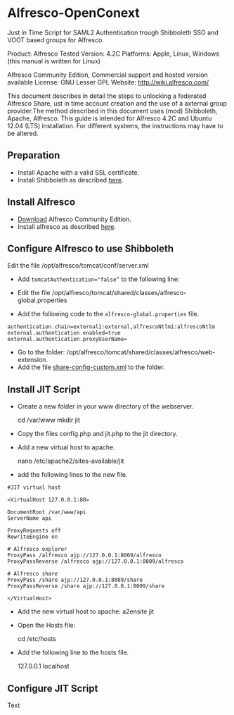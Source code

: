 Alfresco-OpenConext
================================

Just in Time Script for SAML2 Authentication trough Shibboleth SSO and VOOT based groups for Alfresco.

Product:		Alfresco 
Tested Version: 4.2C 
Platforms:		Apple, Linux, Windows (this manual is written for Linux)

Alfresco Community Edition, Commercial support and hosted version available 
License: GNU Lesser GPL 
Website: http://wiki.alfresco.com/

This document describes in detail the steps to unlocking a federated Alfresco Share, ust in time account creation and the use of a axternal group provider.The method described in this document uses (mod) Shibboleth, Apache, Alfresco. This guide is intended for Alfresco 4.2C and Ubuntu 12.04 (LTS) installation. For different systems, the instructions may have to be altered.

Preparation
-------------------------

* Install Apache with a valid SSL certificate.
* Install Shibboleth as described [here](https://wiki.surfnet.nl/display/surfconextdev/My+First+SP+-+Shibboleth).

Install Alfresco
-------------------------
* [Download](http://www.alfresco.com/products/community) Alfresco Community Edition.
* Install alfresco as described [here](http://docs.alfresco.com/community/index.jsp?topic=%2Fcom.alfresco.community.doc%2Ftasks%2Fsimpleinstall-community-lin.html).

Configure Alfresco to use Shibboleth
-------------------------
Edit the file /opt/alfresco/tomcat/conf/server.xml

* Add `tomcatAuthentication="false”` to the following line:

	<!-- Define an AJP 1.3 Connector on port 8009 -->
	<Connector port="8009" protocol="AJP/1.3" redirectPort="8443" tomcatAuthentication="false"/>

* Edit the file /opt/alfresco/tomcat/shared/classes/alfresco-global.properties
* Add the following code to the `alfresco-global.properties` file.
```
authentication.chain=external1:external,alfrescoNtlm1:alfrescoNtlm
external.authentication.enabled=true
external.authentication.proxyUserName=
```

* Go to the folder: /opt/alfresco/tomcat/shared/classes/alfresco/web-extension.
* Add the file [share-config-custom.xml](https://github.com/Frankniesten/Alfresco-OpenConext/blob/master/share-config-custom.xml) to the folder.

Install JIT Script
-------------------------
* Create a new folder in your www directory of the webserver.
   
    cd /var/www
    mkdir jit

* Copy the files config.php and jit.php to the jit directory.
* Add a new virtual host to apache.

    nano /etc/apache2/sites-available/jit

* add the following lines to the new file.
```
#JIT virtual host

<VirtualHost 127.0.0.1:80>

DocumentRoot /var/www/api
ServerName api

ProxyRequests off
RewriteEngine on

# Alfresco explorer
ProxyPass /alfresco ajp://127.0.0.1:8009/alfresco
ProxyPassReverse /alfresco ajp://127.0.0.1:8009/alfresco

# Alfresco share
ProxyPass /share ajp://127.0.0.1:8009/share
ProxyPassReverse /share ajp://127.0.0.1:8009/share

</VirtualHost>
```
* Add the new virtual host to apache:
    a2ensite jit

* Open the Hosts file: 

    cd /etc/hosts

* Add the following line to the hosts file.

    127.0.0.1       localhost


Configure JIT Script
-------------------------
Text



